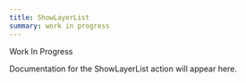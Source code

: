 ```yaml
---
title: ShowLayerList
summary: work in progress
---
```


Work In Progress

Documentation for the ShowLayerList action will appear here.
